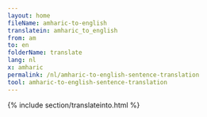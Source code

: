 ```yaml
---
layout: home
fileName: amharic-to-english
translatein: amharic_to_english
from: am
to: en
folderName: translate
lang: nl
x: amharic
permalink: /nl/amharic-to-english-sentence-translation
tool: amharic-to-english-sentence-translation
---
```

{% include section/translateinto.html %}